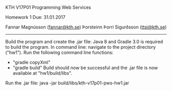 KTH V17P01
Programming Web Services

Homework 1
Due: 31.01.2017

Fannar Magnússon (fannar@kth.se)
Þorsteinn Þorri Sigurðsson (ttsi@kth.se)

----------------------------------------

Build the program and create the .jar file:
Java 8 and Gradle 3.0 is required to build the program.
In command line: navigate to the project directory ("hw1"). 
Run the following command line functions:
- "gradle copyXml"
- "gradle build"
Build should now be successful and the .jar file is now available at "hw1/build/libs".

Run the .jar file:
java -jar build/libs/kth-v17p01-pws-hw1.jar
